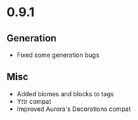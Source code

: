 # 0.9.1

## Generation
* Fixed some generation bugs

## Misc
* Added biomes and blocks to tags
* Yttr compat
* Improved Aurora's Decorations compat